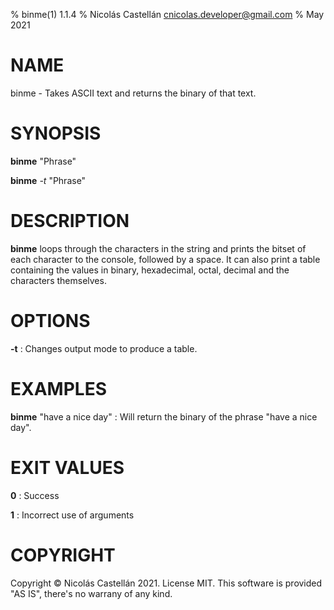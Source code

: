 % binme(1) 1.1.4
% Nicolás Castellán <cnicolas.developer@gmail.com>
% May 2021

<!-- Use:                                                             -->
<!--   pandoc binme.1.md -s -t man -o binme.1                         -->
<!-- to convert this markdown to groff format                         -->
<!-- Choose from these sections:                                      -->
<!-- 1. Executable programs: Or, shell commands.                      -->
<!-- 2. System calls: Functions provided by the kernel.               -->
<!-- 3. Library calls: Functions within program libraries.            -->
<!-- 4. Special files.                                                -->
<!-- 5. File formats and conventions: For example, “/etc/passwd”.     -->
<!-- 6. Games.                                                        -->
<!-- 7. Miscellaneous: Macro packages and conventions, such as groff. -->
<!-- 8. System administration commands: Usually reserved for root.    -->
<!-- 9. Kernel routines: Not usually installed by default.            -->

# NAME
binme - Takes ASCII text and returns the binary of that text.

# SYNOPSIS
**binme** "Phrase"

**binme** *-t* "Phrase"

# DESCRIPTION
**binme** loops through the characters in the string and prints the bitset of each character to the console, followed by a space. It can also print a table containing the values in binary, hexadecimal, octal, decimal and the characters themselves.

# OPTIONS
**-t**
: Changes output mode to produce a table.

# EXAMPLES
**binme** "have a nice day"
: Will return the binary of the phrase "have a nice day".

# EXIT VALUES
**0**
: Success

**1**
: Incorrect use of arguments

# COPYRIGHT
Copyright © Nicolás Castellán 2021. License MIT. This software is provided "AS IS", there's no warrany of any kind.
